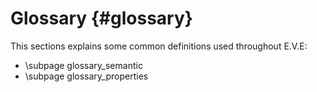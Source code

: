 Glossary {#glossary}
========

This sections explains some common definitions used throughout E.V.E:

- \subpage glossary_semantic
- \subpage glossary_properties
